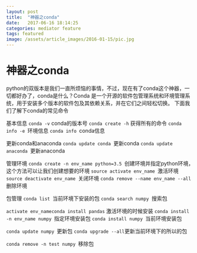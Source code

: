 ```yaml
---
layout: post
title:  "神器之conda"
date:   2017-06-16 18:14:25
categories: mediator feature
tags: featured
image: /assets/article_images/2016-01-15/pic.jpg
---
```


# 神器之conda
python的双版本是我们一直所烦恼的事情，不过，现在有了conda这个神器，一切都好办了，conda是什么？Conda 是一个开源的软件包管理系统和环境管理系统，用于安装多个版本的软件包及其依赖关系，并在它们之间轻松切换。
下面我们了解下conda的常见命令

基本信息
``conda -v`` conda的版本号
``conda create -h`` 获得所有的命令
``conda info -e ``环境信息
``conda info ``conda信息

更新conda和anaconda
``conda update conda ``更新conda
``conda update anaconda ``更新anaconda

管理环境
``conda create -n env_name python=3.5 ``创建环境并指定python环境，这个方法可以让我们创建想要的环境
``source activate env_name ``激活环境
``source deactivate env_name ``关闭环境
``conda remove --name env_name --all ``删除环境

包管理
``conda list ``当前环境下安装的包
``conda search numpy ``搜索包

 ``activate env_nameconda install pandas`` 激活环境的时候安装
``conda install -n env_name numpy ``指定环境安装包
``conda install numpy ``当前环境安装包

``conda update numpy ``更新包
``conda upgrade --all``更新当前环境下的所以的包

``conda remove -n test numpy ``移除包




 


